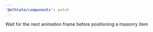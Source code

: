 ```yaml
---
'@ethlete/components': patch
---
```


Wait for the next animation frame before positioning a masonry item
